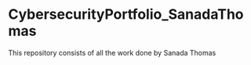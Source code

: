 # CybersecurityPortfolio_SanadaThomas
This repository consists of all the work done by Sanada Thomas
